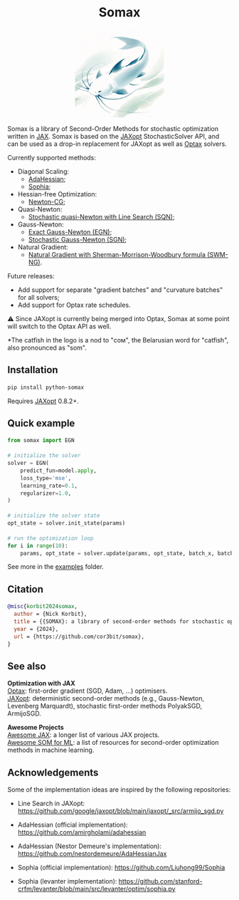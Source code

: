 <h1 align='center'>Somax</h1>

<p align='center'>
  <img src="assets/somax_logo_mini.png" alt="logo" width="200px"/>
</p>

Somax is a library of Second-Order Methods for stochastic optimization
written in [JAX](https://github.com/google/jax).
Somax is based on the [JAXopt](https://github.com/google/jaxopt) StochasticSolver API,
and can be used as a drop-in
replacement for JAXopt as well as
[Optax](https://github.com/google-deepmind/optax) solvers.

Currently supported methods:

- Diagonal Scaling:
    - [AdaHessian](https://ojs.aaai.org/index.php/AAAI/article/view/17275);
    - [Sophia](https://arxiv.org/abs/2305.14342);
- Hessian-free Optimization:
    - [Newton-CG](https://epubs.siam.org/doi/10.1137/10079923X);
- Quasi-Newton:
    - [Stochastic quasi-Newton with Line Search (SQN)](https://www.sciencedirect.com/science/article/pii/S0005109821000236);
- Gauss-Newton:
    - [Exact Gauss-Newton (EGN)](https://arxiv.org/abs/2405.14402);
    - [Stochastic Gauss-Newton (SGN)](https://arxiv.org/abs/2006.02409);
- Natural Gradient:
    - [Natural Gradient with Sherman-Morrison-Woodbury formula (SWM-NG)](https://arxiv.org/abs/1906.02353).

Future releases:

- Add support for separate "gradient batches"
  and "curvature batches" for all solvers;
- Add support for Optax rate schedules.

⚠️ Since JAXopt is currently being merged into Optax,
Somax at some point will switch to the Optax API as well.


*The catfish in the logo is a nod to "сом", 
the Belarusian word for "catfish", also pronounced as "som".


## Installation

```bash
pip install python-somax
```

Requires [JAXopt](https://github.com/patrick-kidger/equinox) 0.8.2+.

## Quick example

```py
from somax import EGN

# initialize the solver
solver = EGN(
    predict_fun=model.apply,
    loss_type='mse',
    learning_rate=0.1,
    regularizer=1.0,
)

# initialize the solver state
opt_state = solver.init_state(params)

# run the optimization loop
for i in range(10):
    params, opt_state = solver.update(params, opt_state, batch_x, batch_y)
```

See more in the [examples](examples) folder.

## Citation

```bibtex
@misc{korbit2024somax,
  author = {Nick Korbit},
  title = {{SOMAX}: a library of second-order methods for stochastic optimization written in {JAX}},
  year = {2024},
  url = {https://github.com/cor3bit/somax},
}
```

## See also

**Optimization with JAX**  
[Optax](https://github.com/google-deepmind/optax): first-order gradient (SGD, Adam, ...) optimisers.  
[JAXopt](https://github.com/google/jaxopt): deterministic second-order methods (e.g., Gauss-Newton, Levenberg
Marquardt), stochastic first-order methods PolyakSGD, ArmijoSGD.

**Awesome Projects**  
[Awesome JAX](https://github.com/n2cholas/awesome-jax): a longer list of various JAX projects.  
[Awesome SOM for ML](https://github.com/cor3bit/awesome-som4ml): a list
of resources for second-order optimization methods in machine learning.

## Acknowledgements

Some of the implementation ideas are inspired by the following repositories:

- Line Search in JAXopt: https://github.com/google/jaxopt/blob/main/jaxopt/_src/armijo_sgd.py

- AdaHessian (official implementation): https://github.com/amirgholami/adahessian

- AdaHessian (Nestor Demeure's implementation): https://github.com/nestordemeure/AdaHessianJax

- Sophia (official implementation): https://github.com/Liuhong99/Sophia

- Sophia (levanter implementation): https://github.com/stanford-crfm/levanter/blob/main/src/levanter/optim/sophia.py

